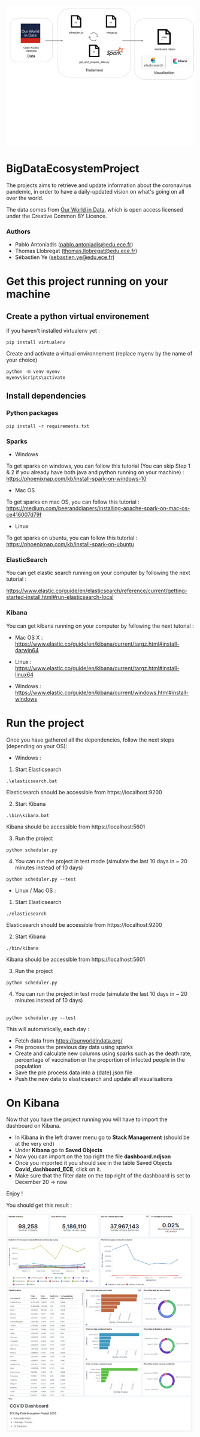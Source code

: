 ![alt text](https://github.com/ThomLlobEce/BigDataEcosystemProject/blob/main/Schema.png?raw=true)
# BigDataEcosystemProject

The projects aims to retrieve and update information about the coronavirus pandemic, in order to have a daily-updated vision on what's going on all over the world.

The data comes from [Our World in Data](https://ourworldindata.org/), which is open access licensed under the Creative Common BY Licence.

### Authors
* Pablo Antoniadis (pablo.antoniadis@edu.ece.fr)
* Thomas Llobregat (thomas.llobregat@edu.ece.fr)
* Sébastien Ye (sebastien.ye@edu.ece.fr)

# Get this project running on your machine

## Create a python virtual environement

If you haven't installed virtualenv yet :
```
pip install virtualenv
```

Create and activate a virtual environnement (replace myenv by the name of your choice)

```
python -m venv myenv
myenv\Scripts\activate
```

## Install dependencies

### Python packages

```
pip install -r requirements.txt
```

### Sparks

* Windows 

To get sparks on windows, you can follow this tutorial (You can skip Step 1 & 2 if you already have both java and python running on your machine) :
https://phoenixnap.com/kb/install-spark-on-windows-10

* Mac OS

To get sparks on mac OS, you can follow this tutorial :
https://medium.com/beeranddiapers/installing-apache-spark-on-mac-os-ce416007d79f

* Linux

To get sparks on ubuntu, you can follow this tutorial :
https://phoenixnap.com/kb/install-spark-on-ubuntu

### ElasticSearch

You can get elastic search running on your computer by following the next tutorial :

https://www.elastic.co/guide/en/elasticsearch/reference/current/getting-started-install.html#run-elasticsearch-local


### Kibana

You can get kibana running on your computer by following the next tutorial :

* Mac OS X :
https://www.elastic.co/guide/en/kibana/current/targz.html#install-darwin64

* Linux :
https://www.elastic.co/guide/en/kibana/current/targz.html#install-linux64

* Windows :
https://www.elastic.co/guide/en/kibana/current/windows.html#install-windows


# Run the project

Once you have gathered all the dependencies, follow the next steps (depending on your OS):

* Windows : 
1. Start Elasticsearch 

```
.\elasticsearch.bat
```
Elasticsearch should be accessible from https://localhost:9200

2. Start Kibana 

```
.\bin\kibana.bat
```
Kibana should be accessible from https://localhost:5601

3. Run the project 

```
python scheduler.py
```
4. You can run the project in test mode (simulate the last 10 days in ~ 20 minutes instead of 10 days)
```
python scheduler.py --test
```

* Linux / Mac OS :
1. Start Elasticsearch 

```
./elasticsearch
```
Elasticsearch should be accessible from https://localhost:9200

2. Start Kibana

```
./bin/kibana
```
Kibana should be accessible from https://localhost:5601

3. Run the project 

```
python scheduler.py

```
4. You can run the project in test mode (simulate the last 10 days in ~ 20 minutes instead of 10 days)
```

python scheduler.py --test
```

This will automatically, each day :
* Fetch data from https://ourworldindata.org/
* Pre process the previous day data using sparks
* Create and calculate new columns using sparks such as the death rate, percentage of vaccination or the proportion of infected people in the population 
* Save the pre process data into a {date}.json file
* Push the new data to elasticsearch and update all visualisations

# On Kibana

Now that you have the project running you will have to import the dashboard on Kibana.

* In Kibana in the left drawer menu go to **Stack Management** (should be at the very end) 
* Under **Kibana** go to **Saved Objects**
* Now you can import on the top right the file **dashboard.ndjson**
* Once you imported it you should see in the table Saved Objects **Covid_dashboard_ECE**, click on it.
* Make sure that the filter date on the top right of the dashboard is set to December 20 -> now

Enjoy !

You should get this result : 

![alt text](https://github.com/ThomLlobEce/BigDataEcosystemProject/blob/main/img.png?raw=true)

